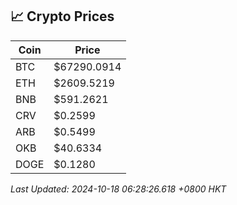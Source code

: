 ## 📈 Crypto Prices

| Coin | Price |
| ---- | ----- |
| BTC | $67290.0914 |
| ETH | $2609.5219 |
| BNB | $591.2621 |
| CRV | $0.2599 |
| ARB | $0.5499 |
| OKB | $40.6334 |
| DOGE | $0.1280 |

_Last Updated: 2024-10-18 06:28:26.618 +0800 HKT_